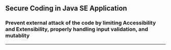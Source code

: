 ## Secure Coding in Java SE Application
### Prevent external attack of the code by limiting Accessibility and Extensibility, properly handling input validation, and mutablity
-----
